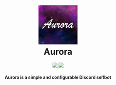 <h1 align="center">
  <br>
  <a href="https://github.com/TheRedstoneRadiant/Aurora"><img src="https://raw.githubusercontent.com/TheRedstoneRadiant/Aurora/main/assets/aurora.png" width=128 height=128 alt="logo"></a>
  <br>
  Aurora
  <br>
</h1>

<p align="center">
  <a href="https://github.com/TheRedstoneRadiant/Aurora/blob/main/LICENSE">
    <img src="https://img.shields.io/badge/license-MIT-blueviolet?logo=gitbook&logoColor=blueviolet">
  </a>
  <a href="https://github.com/TheRedstoneRadiant/Aurora/stargazers">
      <img src="https://img.shields.io/github/stars/TheRedstoneRadiant/Aurora">
  </a>
</p>

<h4 align="center">Aurora is a simple and configurable Discord selfbot</h4>
